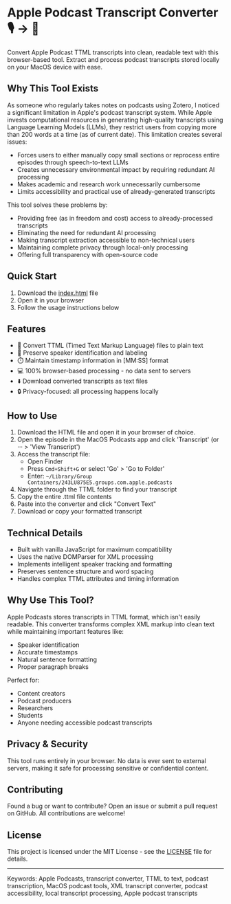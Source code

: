# Apple Podcast Transcript Converter 🎙️ → 📝

Convert Apple Podcast TTML transcripts into clean, readable text with this browser-based tool. Extract and process podcast transcripts stored locally on your MacOS device with ease.

## Why This Tool Exists

As someone who regularly takes notes on podcasts using Zotero, I noticed a significant limitation in Apple's podcast transcript system. While Apple invests computational resources in generating high-quality transcripts using Language Learning Models (LLMs), they restrict users from copying more than 200 words at a time (as of current date). This limitation creates several issues:

- Forces users to either manually copy small sections or reprocess entire episodes through speech-to-text LLMs
- Creates unnecessary environmental impact by requiring redundant AI processing
- Makes academic and research work unnecessarily cumbersome
- Limits accessibility and practical use of already-generated transcripts

This tool solves these problems by:

- Providing free (as in freedom and cost) access to already-processed transcripts
- Eliminating the need for redundant AI processing
- Making transcript extraction accessible to non-technical users
- Maintaining complete privacy through local-only processing
- Offering full transparency with open-source code

## Quick Start

1. Download the [index.html](https://github.com/Rosoe/Apple-Transcripts-to-Text/blob/main/index.html) file
2. Open it in your browser
3. Follow the usage instructions below

## Features

- 🔄 Convert TTML (Timed Text Markup Language) files to plain text
- 👥 Preserve speaker identification and labeling
- ⏱️ Maintain timestamp information in [MM:SS] format
- 💻 100% browser-based processing - no data sent to servers
- ⬇️ Download converted transcripts as text files
- 🔒 Privacy-focused: all processing happens locally

## How to Use

1. Download the HTML file and open it in your browser of choice.
2. Open the episode in the MacOS Podcasts app and click 'Transcript' (or ··· > 'View Transcript')
3. Access the transcript file:
   - Open Finder
   - Press `Cmd+Shift+G` or select 'Go' > 'Go to Folder'
   - Enter: `~/Library/Group Containers/243LU875E5.groups.com.apple.podcasts`
4. Navigate through the TTML folder to find your transcript
5. Copy the entire .ttml file contents
6. Paste into the converter and click "Convert Text"
7. Download or copy your formatted transcript

## Technical Details

- Built with vanilla JavaScript for maximum compatibility
- Uses the native DOMParser for XML processing
- Implements intelligent speaker tracking and formatting
- Preserves sentence structure and word spacing
- Handles complex TTML attributes and timing information

## Why Use This Tool?

Apple Podcasts stores transcripts in TTML format, which isn't easily readable. This converter transforms complex XML markup into clean text while maintaining important features like:

- Speaker identification
- Accurate timestamps
- Natural sentence formatting
- Proper paragraph breaks

Perfect for:
- Content creators
- Podcast producers
- Researchers
- Students
- Anyone needing accessible podcast transcripts

## Privacy & Security

This tool runs entirely in your browser. No data is ever sent to external servers, making it safe for processing sensitive or confidential content.

## Contributing

Found a bug or want to contribute? Open an issue or submit a pull request on GitHub. All contributions are welcome!

## License

This project is licensed under the MIT License - see the [LICENSE](LICENSE) file for details.

---

Keywords: Apple Podcasts, transcript converter, TTML to text, podcast transcription, MacOS podcast tools, XML transcript converter, podcast accessibility, local transcript processing, Apple podcast transcripts
